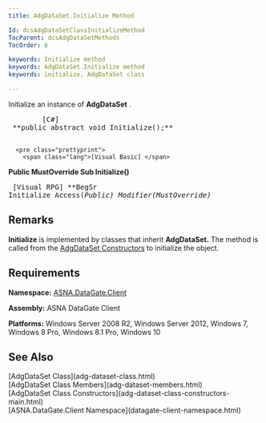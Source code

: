 ```yaml
---
title: AdgDataSet.Initialize Method

Id: dcsAdgDataSetClassInitializeMethod
TocParent: dcsAdgDataSetMethods
TocOrder: 6

keywords: Initialize method
keywords: AdgDataSet.Initialize method
keywords: initialize, AdgDataSet class

---
```


Initialize an instance of **AdgDataSet** .
<pre class="prettyprint">
        <span class="lang">[C#]</span>
 **public abstract void Initialize();** 
      </pre>
      <pre class="prettyprint">
        <span class="lang">[Visual Basic] </span>
 **Public MustOverride Sub Initialize()** 
      </pre>
      <pre class="prettyprint">
        <span class="lang">[Visual RPG]</span>
 **BegSr Initialize Access(*Public) Modifier(*MustOverride)** 
      </pre>

## Remarks

**Initialize** is implemented by classes that inherit **AdgDataSet.** The method is called from the [ AdgDataSet Constructors](adg-dataset-class-constructors-main.html) to initialize the object.
## Requirements

**Namespace:** [ASNA.DataGate.Client](datagate-client-namespace.html) 

**Assembly:** ASNA DataGate Client

**Platforms:** Windows Server 2008 R2, Windows Server 2012, Windows 7, Windows 8 Pro, Windows 8.1 Pro, Windows 10
## See Also

<dl />
      [AdgDataSet Class](adg-dataset-class.html)
      <br />
      [AdgDataSet Class Members](adg-dataset-members.html)
      <br />
      [AdgDataSet Class Constructors](adg-dataset-class-constructors-main.html)
      <br />
      [ASNA.DataGate.Client Namespace](datagate-client-namespace.html)


